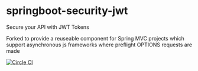 # springboot-security-jwt
Secure your API with JWT Tokens

Forked to provide a reuseable component for Spring MVC projects which support asynchronous js frameworks where preflight OPTIONS requests are made

[![Circle CI](https://circleci.com/gh/johnhunsley/springboot-security-jwt.svg?style=svg)](https://circleci.com/gh/johnhunsley/springboot-security-jwt)
